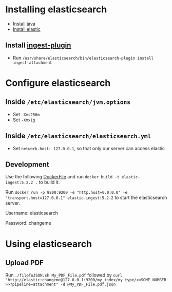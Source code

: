 # Installing elasticsearch
* [Install java](https://www.digitalocean.com/community/tutorials/how-to-install-java-with-apt-get-on-ubuntu-16-04)
* [Install elastic](https://www.digitalocean.com/community/tutorials/how-to-install-and-configure-elasticsearch-on-ubuntu-16-04#step-1-%E2%80%94-downloading-and-installing-elasticsearch)

## Install [ingest-plugin](https://www.elastic.co/guide/en/elasticsearch/plugins/current/ingest-attachment.html)
* Run `/usr/share/elasticsearch/bin/elasticsearch-plugin install ingest-attachment`

# Configure elasticsearch

## Inside `/etc/elasticsearch/jvm.options`
* Set `-Xms256m`
* Set `-Xmx1g`

## Inside `/etc/elasticsearch/elasticsearch.yml`
* Set `network.host: 127.0.0.1`, so that only our server can access elastic

## Development
Use the following [DockerFile](https://gist.github.com/jfremstad/320ea3e3a0929faabb40260807bc854c) and run `docker build -t elastic-ingest:5.2.2 .` to build it.

Run `docker run -p 9200:9200 -e "http.host=0.0.0.0" -e "transport.host=127.0.0.1" elastic-ingest:5.2.2` to start the elasticsearch server.

Username: elasticsearch

Password: changeme

# Using elasticsearch
## Upload PDF
Run `./fileToJSON.sh My_PDF_File.pdf` followed by 
`curl "http://elastic:changeme@127.0.0.1:9200/my_index/my_type/<<SOME_NUMBER>>?pipeline=attachment" -d @My_PDF_File.pdf.json`

